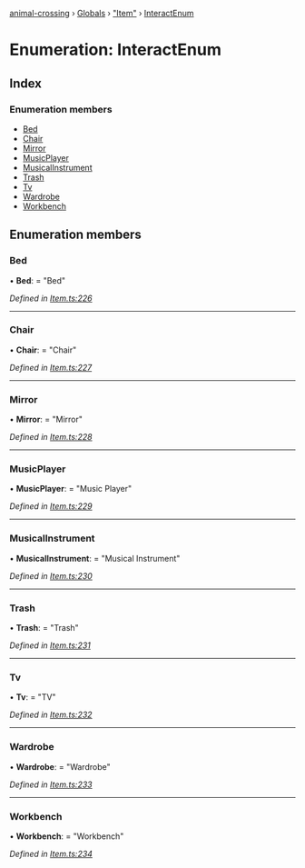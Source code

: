 [animal-crossing](../README.md) › [Globals](../globals.md) › ["Item"](../modules/_item_.md) › [InteractEnum](_item_.interactenum.md)

# Enumeration: InteractEnum

## Index

### Enumeration members

* [Bed](_item_.interactenum.md#bed)
* [Chair](_item_.interactenum.md#chair)
* [Mirror](_item_.interactenum.md#mirror)
* [MusicPlayer](_item_.interactenum.md#musicplayer)
* [MusicalInstrument](_item_.interactenum.md#musicalinstrument)
* [Trash](_item_.interactenum.md#trash)
* [Tv](_item_.interactenum.md#tv)
* [Wardrobe](_item_.interactenum.md#wardrobe)
* [Workbench](_item_.interactenum.md#workbench)

## Enumeration members

###  Bed

• **Bed**: = "Bed"

*Defined in [Item.ts:226](https://github.com/Norviah/animal-crossing/blob/3d769dc/module/types/Item.ts#L226)*

___

###  Chair

• **Chair**: = "Chair"

*Defined in [Item.ts:227](https://github.com/Norviah/animal-crossing/blob/3d769dc/module/types/Item.ts#L227)*

___

###  Mirror

• **Mirror**: = "Mirror"

*Defined in [Item.ts:228](https://github.com/Norviah/animal-crossing/blob/3d769dc/module/types/Item.ts#L228)*

___

###  MusicPlayer

• **MusicPlayer**: = "Music Player"

*Defined in [Item.ts:229](https://github.com/Norviah/animal-crossing/blob/3d769dc/module/types/Item.ts#L229)*

___

###  MusicalInstrument

• **MusicalInstrument**: = "Musical Instrument"

*Defined in [Item.ts:230](https://github.com/Norviah/animal-crossing/blob/3d769dc/module/types/Item.ts#L230)*

___

###  Trash

• **Trash**: = "Trash"

*Defined in [Item.ts:231](https://github.com/Norviah/animal-crossing/blob/3d769dc/module/types/Item.ts#L231)*

___

###  Tv

• **Tv**: = "TV"

*Defined in [Item.ts:232](https://github.com/Norviah/animal-crossing/blob/3d769dc/module/types/Item.ts#L232)*

___

###  Wardrobe

• **Wardrobe**: = "Wardrobe"

*Defined in [Item.ts:233](https://github.com/Norviah/animal-crossing/blob/3d769dc/module/types/Item.ts#L233)*

___

###  Workbench

• **Workbench**: = "Workbench"

*Defined in [Item.ts:234](https://github.com/Norviah/animal-crossing/blob/3d769dc/module/types/Item.ts#L234)*
